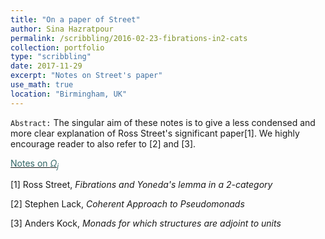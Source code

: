 ```yaml
---
title: "On a paper of Street"
author: Sina Hazratpour
permalink: /scribbling/2016-02-23-fibrations-in2-cats
collection: portfolio
type: "scribbling"
date: 2017-11-29
excerpt: "Notes on Street's paper"
use_math: true
location: "Birmingham, UK"
---
```



`Abstract:`
The singular aim of these notes is to give a less condensed and more clear explanation of Ross Street's significant paper[1]. We highly encourage reader to also refer to [2] and [3]. 

<i class="fa fa-file-pdf-o" aria-hidden="true"></i> <a href="/files/CT/street-pedestrians.pdf" target="_blank"><font color="#336666">Notes on $\Omega_j$</font></a>

[1] Ross Street, _Fibrations and Yoneda's lemma in a 2-category_

[2] Stephen Lack, _Coherent Approach to Pseudomonads_

[3] Anders Kock, _Monads for which structures are adjoint to units_
